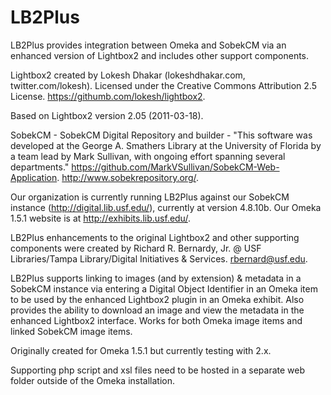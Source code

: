 # LB2Plus
LB2Plus provides integration between Omeka and SobekCM via an enhanced version of Lightbox2 and includes other support components.

Lightbox2 created by Lokesh Dhakar (lokeshdhakar.com, twitter.com/lokesh). Licensed under the Creative Commons Attribution 2.5 License. https://githumb.com/lokesh/lightbox2.

Based on Lightbox2 version 2.05 (2011-03-18).

SobekCM - SobekCM Digital Repository and builder - "This software was developed at the George A. Smathers Library at the University of Florida by a team lead by Mark Sullivan, with ongoing effort spanning several departments." https://github.com/MarkVSullivan/SobekCM-Web-Application. http://www.sobekrepository.org/.

Our organization is currently running LB2Plus against our SobekCM instance (http://digital.lib.usf.edu/), currently at version 4.8.10b. Our Omeka 1.5.1 website is at http://exhibits.lib.usf.edu/.

LB2Plus enhancements to the original Lightbox2 and other supporting components were created by Richard R. Bernardy, Jr. @ USF Libraries/Tampa Library/Digital Initiatives & Services. rbernard@usf.edu.

LB2Plus supports linking to images (and by extension) & metadata in a SobekCM instance via entering a Digital Object Identifier in an Omeka item to be used by the enhanced Lightbox2 plugin in an Omeka exhibit. Also provides the ability to download an image and view the metadata in the enhanced Lightbox2 interface. Works for both Omeka image items and linked SobekCM image items.

Originally created for Omeka 1.5.1 but currently testing with 2.x.

Supporting php script and xsl files need to be hosted in a separate web folder outside of the Omeka installation.
